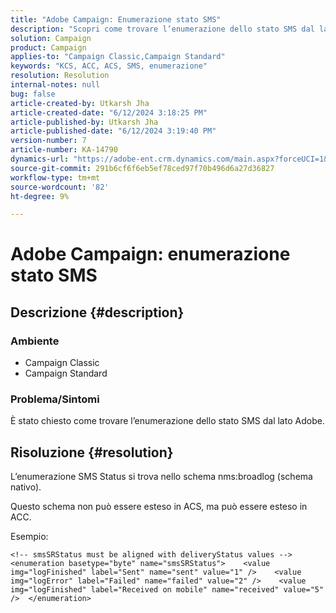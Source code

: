```yaml
---
title: "Adobe Campaign: Enumerazione stato SMS"
description: "Scopri come trovare l’enumerazione dello stato SMS dal lato Adobe in Campaign Classic."
solution: Campaign
product: Campaign
applies-to: "Campaign Classic,Campaign Standard"
keywords: "KCS, ACC, ACS, SMS, enumerazione"
resolution: Resolution
internal-notes: null
bug: false
article-created-by: Utkarsh Jha
article-created-date: "6/12/2024 3:18:25 PM"
article-published-by: Utkarsh Jha
article-published-date: "6/12/2024 3:19:40 PM"
version-number: 7
article-number: KA-14790
dynamics-url: "https://adobe-ent.crm.dynamics.com/main.aspx?forceUCI=1&pagetype=entityrecord&etn=knowledgearticle&id=346686fd-ce28-ef11-840a-00224808decd"
source-git-commit: 291b6cf6f6eb5ef78ced97f70b496d6a27d36827
workflow-type: tm+mt
source-wordcount: '82'
ht-degree: 9%

---
```


# Adobe Campaign: enumerazione stato SMS

## Descrizione {#description}




### Ambiente



- Campaign Classic
- Campaign Standard




### Problema/Sintomi



È stato chiesto come trovare l’enumerazione dello stato SMS dal lato Adobe.


## Risoluzione {#resolution}


L’enumerazione SMS Status si trova nello schema nms:broadlog (schema nativo).

Questo schema non può essere esteso in ACS, ma può essere esteso in ACC.

Esempio:


```
<!-- smsSRStatus must be aligned with deliveryStatus values -->  <enumeration basetype="byte" name="smsSRStatus">    <value img="logFinished" label="Sent" name="sent" value="1" />    <value img="logError" label="Failed" name="failed" value="2" />    <value img="logFinished" label="Received on mobile" name="received" value="5" />  </enumeration>
```



